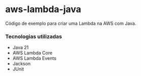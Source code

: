 # aws-lambda-java
Código de exemplo para criar uma Lambda na AWS com Java.

### Tecnologias utilizadas
* Java 21
* AWS Lambda Core
* AWS Lambda Events
* Jackson
* JUnit
